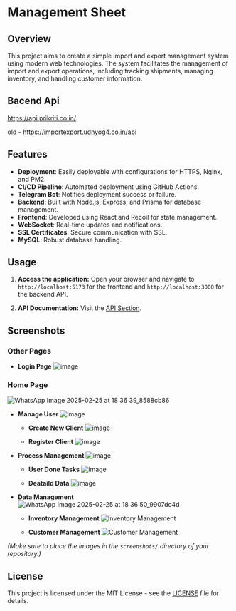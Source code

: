 # Management Sheet

## Overview

This project aims to create a simple import and export management system using modern web technologies. The system facilitates the management of import and export operations, including tracking shipments, managing inventory, and handling customer information.

## Bacend Api

https://api.prikriti.co.in/

old - https://importexport.udhyog4.co.in/api

## Features

- **Deployment**: Easily deployable with configurations for HTTPS, Nginx, and PM2.
- **CI/CD Pipeline**: Automated deployment using GitHub Actions.
- **Telegram Bot**: Notifies deployment success or failure.
- **Backend**: Built with Node.js, Express, and Prisma for database management.
- **Frontend**: Developed using React and Recoil for state management.
- **WebSocket**: Real-time updates and notifications.
- **SSL Certificates**: Secure communication with SSL.
- **MySQL**: Robust database handling.

## Usage

1. **Access the application:**
   Open your browser and navigate to `http://localhost:5173` for the frontend and `http://localhost:3000` for the backend API.

2. **API Documentation:**
   Visit the [API Section](https://importexport.udhyog4.co.in/api).

## Screenshots

### Other Pages
- **Login Page**
  ![image](https://github.com/user-attachments/assets/74cf5c65-82c4-4a5b-93b1-37110a212f5e)


### Home Page
  ![WhatsApp Image 2025-02-25 at 18 36 39_8588cb86](https://github.com/user-attachments/assets/424d969d-df99-4f11-b6bb-b90095885e9c)

  - **Manage User**
    ![image](https://github.com/user-attachments/assets/542690a8-47ba-480d-8af6-cb7da327c98c)
    
    - **Create New Client**
      ![image](https://github.com/user-attachments/assets/e9f0d927-451b-445d-8920-5f7cd20d0be3)

    
    - **Register Client**
      ![image](https://github.com/user-attachments/assets/a12405d4-ee2b-43d0-bce0-d655927c7da2)


  - **Process Management**
    ![image](https://github.com/user-attachments/assets/ab8e0d03-d2ea-4ccc-9b95-438bc35770d5)

    - **User Done Tasks**
      ![image](https://github.com/user-attachments/assets/5ba2a5be-edc2-4be9-a612-9491e98d84d0)

    - **Deataild Data**
      ![image](https://github.com/user-attachments/assets/2c72afe3-0e03-453e-83f3-5729394e5025)

  
  - **Data Management**
    ![WhatsApp Image 2025-02-25 at 18 36 50_9907dc4d](https://github.com/user-attachments/assets/0cb1dec2-7640-42f4-a8d5-6bda0dbc18a0)

    
    - **Inventory Management**
      ![Inventory Management](screenshots/inventory.png)
    
    - **Customer Management**
      ![Customer Management](screenshots/customers.png)



*(Make sure to place the images in the `screenshots/` directory of your repository.)*

## License

This project is licensed under the MIT License - see the [LICENSE](LICENSE) file for details.
